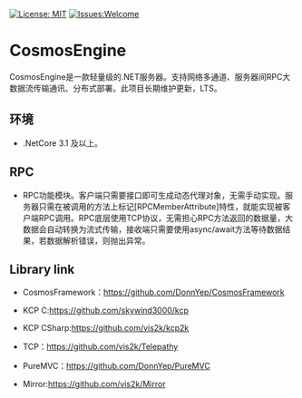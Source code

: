 [![License: MIT](https://img.shields.io/badge/License-MIT-brightgreen.svg)](https://github.com/DonnYep/CosmosEngine/blob/main/LICENSE)
[![Issues:Welcome](https://img.shields.io/badge/Issues-welcome-blue.svg)](https://github.com/DonnYep/CosmosEngine/issues)
# CosmosEngine

 CosmosEngine是一款轻量级的.NET服务器。支持网络多通道、服务器间RPC大数据流传输通讯、分布式部署。此项目长期维护更新，LTS。

## 环境

- .NetCore 3.1 及以上。

## RPC
- RPC功能模块。客户端只需要接口即可生成动态代理对象，无需手动实现。服务器只需在被调用的方法上标记[RPCMemberAttribute]特性，就能实现被客户端RPC调用。RPC底层使用TCP协议，无需担心RPC方法返回的数据量，大数据会自动转换为流式传输，接收端只需要使用async/await方法等待数据结果，若数据解析错误，则抛出异常。

## Library link

- CosmosFramework：https://github.com/DonnYep/CosmosFramework

- KCP C:https://github.com/skywind3000/kcp
    
- KCP CSharp:https://github.com/vis2k/kcp2k
    
- TCP：https://github.com/vis2k/Telepathy

- PureMVC：https://github.com/DonnYep/PureMVC

- Mirror:https://github.com/vis2k/Mirror
